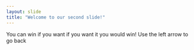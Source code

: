 ```yaml
---
layout: slide
title: "Welcome to our second slide!"
---
```

You can win if you want if you want it you would win!
Use the left arrow to go back
